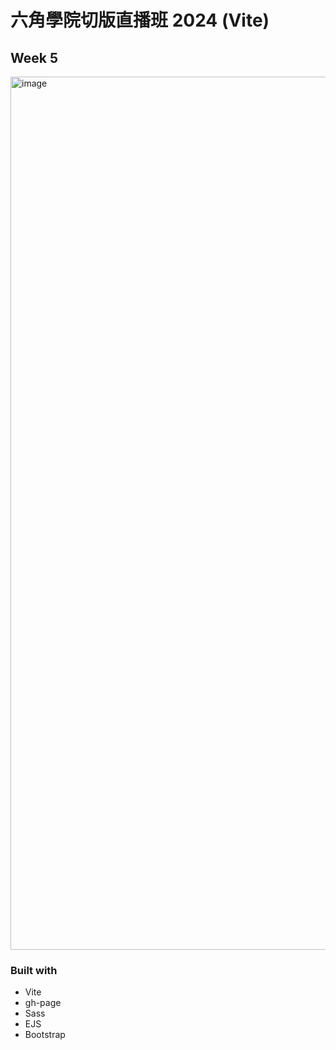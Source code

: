 # 六角學院切版直播班 2024 (Vite)

## Week 5

<img width="1397" alt="image" src="https://github.com/user-attachments/assets/66bfb7a4-a7f0-44a4-b25f-82c272ac38d5">

### Built with

- Vite
- gh-page
- Sass
- EJS
- Bootstrap
